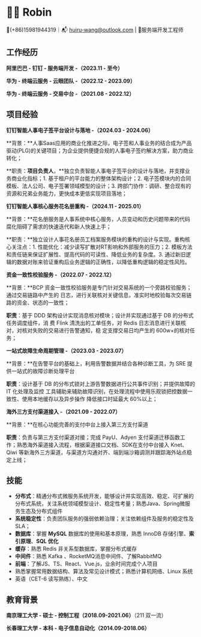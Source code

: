 # 🧑‍💻 Robin

📱(+86)15981944319｜📬 [huiru-wang@outlook.com](mailto:huiru-wang@outlook.com) | 🎯服务端开发工程师

## 工作经历

**阿里巴巴 - 钉钉 - 服务端开发 -（2023.11 - 至今）**

**华为 - 终端云服务 - 云眼团队 -（2022.12 - 2023.09）**

**华为 - 终端云服务 - 交易中台 -（2021.08 - 2022.12）**

## 项目经验

**钉钉智能人事电子签平台设计与落地 -（2024.03 - 2024.06）**

**背景：**人事Saas应用的商业化推进之际，电子签和人事业务的结合成为产品驱动(PLG)的关键项目；为企业提供便捷合规的人事电子签约解决方案，助力商业转化；

**职责：**项目负责人**，**独立负责智能人事电子签平台的设计与落地，并支撑业务商业化指标；1. 基于租户的平台能力的整体架构设计；2. 电子签模块内的合同模板、法人公司、电子签署领域模型的设计；3. 跨部门协作：调研、整合现有的资源和兄弟业务能力，更快成本更低实现项目落地；

**钉钉智能人事核心服务花名册重构 -（2024.11 - 2025.01）**

**背景：**花名册服务是人事系统中核心服务，人员变动和历史问题带来的代码腐化阻碍了需求的快速迭代和新人快速上手；

**职责：**独立设计人事花名册员工档案服务模块的重构的设计与实现。重构核心关注点：1. 性能优化：减少读写扩散对RT影响和外部服务的压力；2. 模板方法和责任链来保证扩展性、提高代码的可读性、降低业务的复杂度。3. 通过新旧逻辑的数据对账来验证重构后业务逻辑的正确性，以降低重构逻辑的稳定性风险。

**资金一致性校验服务 -（2022.07 - 2022.12）**

**背景：**BCP 资金一致性校验服务是专门针对交易系统的一个旁路校验服务；通过交易链路中产生的 日志，进行关联核对关键信息，准实时地校验每次交易链路的资金、状态的一致性；

**职责**：基于 DDD 架构设计实现消息核对模块；设计并实现通过基于 DB 的分布式任务调度组件，消 费 Flink 清洗出的工单任务，对 Redis 日志消息进行关联核对，对核对失败的交易进行告警通知，稳 定支撑交易日均产生的 600w+的核对任务；

**一站式故障生命周期管理 -（2023.03 - 2023.07）**

**背景：**在告警平台的基础上，利用告警数据并结合各种诊断工具，为 SRE 提供一站式的故障诊断处理平台

**职责**：设计基于 DB 的分布式锁对上游告警数据进行公共事件识别；并提供故障的 IT 化处理及监控 工具辅助来辅助故障识别，在处理流程中使用乐观锁把控数据一致性、使用本地缓存以及异步操作 降低接口时延最大 60%以上；

**海外三方支付渠道接入 -（2021.09 - 2022.07）**

**背景：**在核心功能完善的支付中台上接入第三方支付渠道

**职责**：负责与第三方支付渠道对接；完成 PayU、Adyen 支付渠道迁移函数工作；熟悉海外渠道接入流程，根据渠道接口文档、SDK在支付中台接入 Knet、Qiwi 等新海外三方渠道，与渠道方沟通对齐、端到端沙箱调测并跟踪海外站点稳定上线；

## 技能
- **分布式**：精通分布式微服务系统开发，能够设计并实现高效、稳定、可扩展的分布式系统，关注系统领域模型设计、稳定性考量；熟悉Java、Spring微服务生态及分布式组件
- **系统稳定性**：负责团队服务的强弱依赖治理；关注依赖组件及服务的稳定性及SLA；
- **数据库**：掌握 **MySQL** 数据库的使用和基本原理，熟悉 InnoDB 存储引擎、**索引原理**、**SQL 优化**
- **缓存**：熟悉 Redis 非关系型数据库，掌握分布式缓存
- **中间件**：熟悉 Kafka 、RocketMQ消息中间件、了解RabbitMQ
- **前端**：了解JS、TS、React、Vue.js，业余时间完成个人项目
- 熟悉掌握常用数据结构、算法及常见设计模式；熟悉计算机网络、Linux 系统
- 英语（CET-6 读写熟练）、中文
## 教育背景

**南京理工大学 - 硕士 - 控制工程（2018.09-2021.06）**（211 双一流）

**长春理工大学 - 本科 - 电子信息自动化（2014.09-2018.06）**